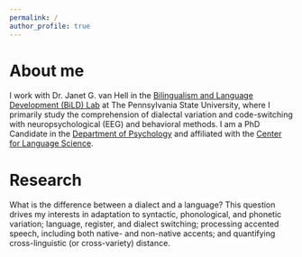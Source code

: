 ```yaml
---
permalink: /
author_profile: true
---
```


# About me

I work with Dr. Janet G. van Hell in the [Bilingualism and Language Development (BiLD) Lab](https://sites.psu.edu/bildlab/) at The Pennsylvania State University, where I primarily study the comprehension of dialectal variation and code-switching with neuropsychological (EEG) and behavioral methods. I am a PhD Candidate in the [Department of Psychology](https://psych.la.psu.edu/graduate/program-areas/cognitive) and affiliated with the [Center for Language Science](https://cls.la.psu.edu/).

# Research

What is the difference between a dialect and a language? This question drives my interests in adaptation to syntactic, phonological, and phonetic variation; language, register, and dialect switching; processing accented speech, including both native- and non-native accents; and quantifying cross-linguistic (or cross-variety) distance.